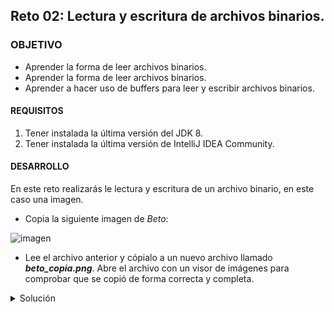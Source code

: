 ## Reto 02: Lectura y escritura de archivos binarios.

### OBJETIVO 

- Aprender la forma de leer archivos binarios.
- Aprender la forma de leer archivos binarios.
- Aprender a hacer uso de buffers para leer y escribir archivos binarios.

#### REQUISITOS 

1. Tener instalada la última versión del JDK 8.
2. Tener instalada la última versión de IntelliJ IDEA Community.

#### DESARROLLO

En este reto realizarás le lectura y escritura de un archivo binario, en este caso una imagen.

- Copia la siguiente imagen de *Beto*:

![imagen](img/img_01.png)

- Lee el archivo anterior y cópialo a un nuevo archivo llamado ***beto_copia.png***. Abre el archivo con un visor de imágenes para comprobar que se copió de forma correcta y completa.	
<details>
	<summary>Solución</summary>
	
1. En el IDE IntelliJ IDEA, crea un nuevo proyecto llamado **Binario**.

2. Dentro del proyecto crea un nuevo paquete llamado **org.bedu.java.jse.basico.sesion8.reto2**.

3. Dentro del paquete anterior crea una nueva clase llamada **Binario** y dentro de esta un método **main**.

4. Lo primero será crear la instancia de ***BufferedInputStream***. Similar al ejemplo anterior, esta instancia se construirá usando un **FileInputStream** al cual le indicarás el nombre del archivo **beto.png**. Al solo colocar el nombre del archivo, sin directorio, la aplicación buscará que la imagen esté en el mismo directorio en el que se está ejecutando:
```java
	BufferedInputStream bis = new BufferedInputStream(new FileInputStream("beto.png"));
```

5. También, crea la instancia de **BufferedOutputStream**. Esta instancia necesita un **FileOutputStream** y el nombre del archivo de salida, en este caso ***beto_copia.png***:
```java
	BufferedOutputStream bos = new BufferedOutputStream(new FileOutputStream("beto_copia.png"));
```
6. En esta ocasión, necesitarás un segundo buffer que será un arreglo de bytes en el que se colocará la información leída con el objeto **bis**, y el cual escribirás en el archivo de salida con **bos**. Este arreglod ebytes puede ser de cualquier tamaño, para este ejemlo puedes usar 1024:
```java
	byte[] buffer = new byte[1024];
```

7. El siguiente paso es leer la iamgen de entrada y copiarla a la imagen de salida. Para leer debes usar el método **read**, el cual colocará la imagen en el arreglo de bytes **buffer** y regresará el número de bytes que leyó. Este último valor es muy importante porque en el ciclo final de lectura, es muy posible que se lean menos de los 1024 bytes, que es el tamaño del buffer; si esto ocurre, también debeos escribir el número correcto de bytes en el archivo de salida.

Cuando el objeto **bis** termine de leer el archivo, indicará que leyó **0** bytes. Esta es la indicación de que se ha terminado con la lectura:
```java
	int bytesLeidos = 0;

        while ((bytesLeidos = bis.read(buffer)) > 0){
            bos.write(buffer, 0, bytesLeidos);
        }
```

8. Para terminar, cierra el archivo de lectura y el de escritura con el método **close**:

```java
	bos.close();
        bis.close();
```
9. Al ejecutar la aplicación, debes ver las dos imágenes, la original y la copia.

![imagen](img/img_02.jpg)


</details> 




